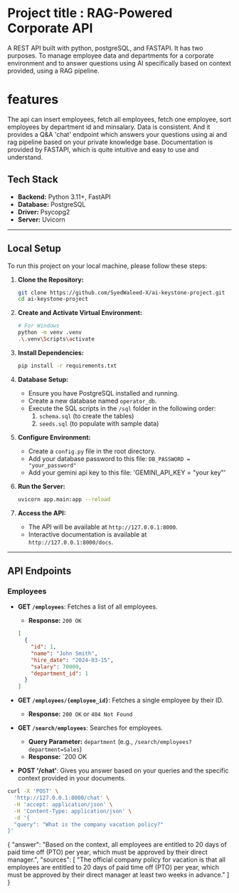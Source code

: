 


# Project title : RAG-Powered Corporate API

A REST API built with python, postgreSQL, and FASTAPI. It has two purposes. To manage employee data and departments for a corporate environment and to answer questions using AI specifically based on context provided, using a RAG pipeline.


# features

The api can insert employees, fetch all employees, fetch one employee, sort employees by department id and minsalary.
Data is consistent.
And it provides a Q&A 'chat' endpoint which answers your questions using ai and rag pipeline based on your private knowledge base.
Documentation is provided by FASTAPI, which is quite intuitive and easy to use and understand.

## Tech Stack

*   **Backend:** Python 3.11+, FastAPI
*   **Database:** PostgreSQL
*   **Driver:** Psycopg2
*   **Server:** Uvicorn

---



## Local Setup

To run this project on your local machine, please follow these steps:

1.  **Clone the Repository:**
    ```bash
    git clone https://github.com/SyedWaleed-X/ai-keystone-project.git
    cd ai-keystone-project
    ```

2.  **Create and Activate Virtual Environment:**
    ```bash
    # For Windows
    python -m venv .venv
    .\.venv\Scripts\activate
    ```

3.  **Install Dependencies:**
    ```bash
    pip install -r requirements.txt
    ```

4.  **Database Setup:**
    *   Ensure you have PostgreSQL installed and running.
    *   Create a new database named `operator_db`.
    *   Execute the SQL scripts in the `/sql` folder in the following order:
        1.  `schema.sql` (to create the tables)
        2.  `seeds.sql` (to populate with sample data)

5.  **Configure Environment:**
    *   Create a `config.py` file in the root directory.
    *   Add your database password to this file: `DB_PASSWORD = "your_password"`
    *   Add your gemini api key to this file: 'GEMINI_API_KEY = "your key"'

6.  **Run the Server:**
    ```bash
    uvicorn app.main:app --reload
    ```

7.  **Access the API:**
    *   The API will be available at `http://127.0.0.1:8000`.
    *   Interactive documentation is available at `http://127.0.0.1:8000/docs`.

---

## API Endpoints

### Employees

*   **GET `/employees`**: Fetches a list of all employees.
    *   **Response:** `200 OK`
      ```json
      [
        {
          "id": 1,
          "name": "John Smith",
          "hire_date": "2024-03-15",
          "salary": 70000,
          "department_id": 1
        }
      ]
      ```

*   **GET `/employees/{employee_id}`**: Fetches a single employee by their ID.
    *   **Response:** `200 OK` or `404 Not Found`

*   **GET `/search/employees`**: Searches for employees.
    *   **Query Parameter:** `department` (e.g., `/search/employees?department=Sales`)
    *   **Response:** `200 OK

*   **POST '/chat'**: Gives you answer based on your queries and the specific context provided in your documents.

```bash
curl -X 'POST' \
  'http://127.0.0.1:8000/chat' \
  -H 'accept: application/json' \
  -H 'Content-Type: application/json' \
  -d '{
  "query": "What is the company vacation policy?"
}'
```
{
  "answer": "Based on the context, all employees are entitled to 20 days of paid time off (PTO) per year, which must be approved by their direct manager.",
  "sources": [
    "The official company policy for vacation is that all employees are entitled to 20 days of paid time off (PTO) per year, which must be approved by their direct manager at least two weeks in advance."
  ]
}








